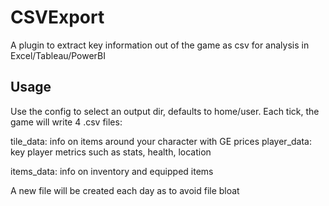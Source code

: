 # CSVExport
A plugin to extract key information out of the game as csv for analysis in Excel/Tableau/PowerBI

## Usage
Use the config to select an output dir, defaults to home/user. Each tick, the game will write 4 .csv files:

tile_data: info on items around your character with GE prices
player_data: key player metrics such as stats, health, location

items_data: info on inventory and equipped items

A new file will be created each day as to avoid file bloat